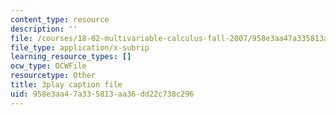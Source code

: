 ```yaml
---
content_type: resource
description: ''
file: /courses/18-02-multivariable-calculus-fall-2007/958e3aa47a335813aa36dd22c738c296_57jzPlxf4fk.vtt
file_type: application/x-subrip
learning_resource_types: []
ocw_type: OCWFile
resourcetype: Other
title: 3play caption file
uid: 958e3aa4-7a33-5813-aa36-dd22c738c296
---
```

